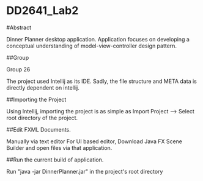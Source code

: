 DD2641_Lab2
===========

#Abstract

Dinner Planner desktop application.  Application focuses on developing a conceptual understanding of model-view-controller
design pattern.

##Group

Group 26

The project used Intellij as its IDE.  Sadly, the file structure and META data is directly dependent on intellij.  

##Importing the Project

Using Intellij, importing the project is as simple as Import Project --> Select root directory of the project.  

##Edit FXML Documents.

Manually via text editor
For UI based editor, Download Java FX Scene Builder and open files via that application.

##Run the current build of application.

Run "java -jar DinnerPlanner.jar" in the project's root directory


